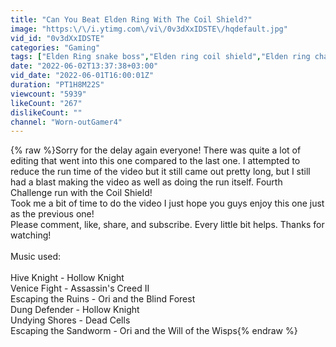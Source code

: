 ```yaml
---
title: "Can You Beat Elden Ring With The Coil Shield?"
image: "https:\/\/i.ytimg.com\/vi\/0v3dXxIDSTE\/hqdefault.jpg"
vid_id: "0v3dXxIDSTE"
categories: "Gaming"
tags: ["Elden Ring snake boss","Elden ring coil shield","Elden ring challenge tips"]
date: "2022-06-02T13:37:38+03:00"
vid_date: "2022-06-01T16:00:01Z"
duration: "PT1H8M22S"
viewcount: "5939"
likeCount: "267"
dislikeCount: ""
channel: "Worn-outGamer4"
---
```

{% raw %}Sorry for the delay again everyone! There was quite a lot of editing that went into this one compared to the last one. I attempted to reduce the run time of the video but it still came out pretty long, but I still had a blast making the video as well as doing the run itself. Fourth Challenge run with the Coil Shield!<br />Took me a bit of time to do the video I just hope you guys enjoy this one just as the previous one!<br />Please comment, like, share, and subscribe. Every little bit helps. Thanks for watching!<br /><br />Music used:<br /><br />Hive Knight - Hollow Knight<br />Venice Fight - Assassin's Creed II<br />Escaping the Ruins - Ori and the Blind Forest<br />Dung Defender - Hollow Knight<br />Undying Shores - Dead Cells<br />Escaping the Sandworm - Ori and the Will of the Wisps{% endraw %}
